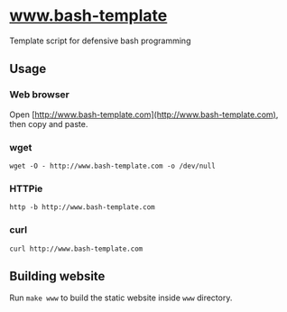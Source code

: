 # www.bash-template
Template script for defensive bash programming

## Usage

### Web browser
Open [http://www.bash-template.com](http://www.bash-template.com), then copy and paste.

### wget
`wget -O - http://www.bash-template.com -o /dev/null`

### HTTPie
`http -b http://www.bash-template.com`

### curl
`curl http://www.bash-template.com`

## Building website
Run `make www` to build the static website inside `www` directory.
